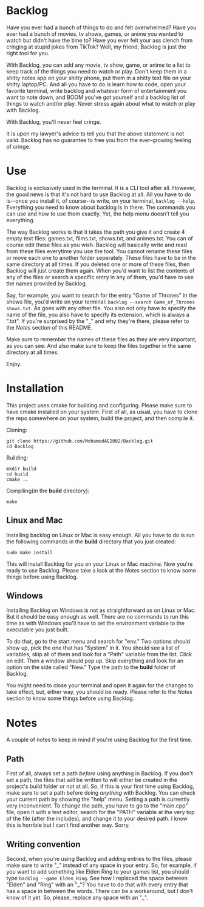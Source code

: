 # Backlog
Have you ever had a bunch of things to do and felt overwhelmed? Have you ever had a bunch of movies, tv shows, games, or anime you wanted to watch but didn't have the time to? Have you ever felt your ass clench from cringing at stupid jokes from TikTok? Well, my friend, Backlog is just the right tool for you. 

With Backlog, you can add any movie, tv show, game, or anime to a list to keep track of the things you need to watch or play. Don't keep them in a shitty notes app on your shitty phone, put them in a shitty text file on your shitty laptop/PC. And all you have to do is learn how to code, open your favorite terminal, write backlog and whatever form of entertainment you want to note down, and BOOM you've got yourself and a backlog list of things to watch and/or play. Never stress again about what to watch or play with Backlog.
 
 With Backlog, you'll never feel cringe.

It is upon my lawyer's advice to tell you that the above statement is not valid. Backlog has no guarantee to free you from the ever-growing feeling of cringe.  

# Use
Backlog is exclusively used in the terminal. It is a CLI tool after all. However, the good news is that it's not hard to use Backlog at all. All you have to do is--once you install it, of course--is write, on your terminal, `backlog --help`. Everything you need to know about backlog is in there. The commands you can use and how to use them exactly. Yet, the help menu doesn't tell you everything. 

The way Backlog works is that it takes the path you give it and create 4 empty text files: games.txt, films.txt, shows.txt, and animes.txt. You can of course edit these files as you wish. Backlog will basically write and read from these files everytime you use the tool. You cannot rename these files or move each one to another folder seperately. These files have to be in the same directory at all times. If you deleted one or more of these files, then Backlog will just create them again. When you'd want to list the contents of any of the files or search a specific entry in any of them, you'd have to use the names provided by Backlog. 

Say, for example, you want to search for the entry "Game of Thrones" in the shows file, you'd write on your terminal: `backlog --search Game_of_Thrones shows.txt`. As goes with any other file. You also not only have to specify the name of the file, you also have to specify its extension, which is always a ".txt". If you're surprised by the "\_\" and why they're there, please refer to the *Notes* section of this README. 

Make sure to remember the names of these files as they are very important, as you can see. And also make sure to keep the files together in the same directory at all times.

Enjoy.

# Installation
This project uses cmake for building and configuring. Please make sure to have cmake installed on your system. First of all, as usual, you have to clone the repo somewhere on your system, build the project, and then compile it.

Cloning:
~~~
git clone https://github.com/MohamedAG2002/Backlog.git
cd Backlog
~~~

Building:
~~~
mkdir build
cd build
cmake ..
~~~

Compiling(in the **build** directory):
~~~
make
~~~

## Linux and Mac
Installing backlog on Linux or Mac is easy enough. All you have to do is run the following commands in the **build** directory that you just created:

~~~
sudo make install
~~~

This will install Backlog for you on your Linux or Mac machine. Now you're ready to use Backlog. Please take a look at the *Notes* section to know some things before using Backlog. 

## Windows
Installing Backlog on Windows is not as straightforward as on Linux or Mac. But it should be easy enough as well. There are no commands to run this time as with Windows you'll have to set the environment variable to the executable you just built.

To do that, go to the start menu and search for "env." Two options should show up, pick the one that has "System" in it. You should see a list of variables, skip all of them and look for a "Path" variable from the list. Click on edit. Then a window should pop up. Skip everything and look for an option on the side called "New." Type the path to the **build** folder of Backlog. 

You might need to close your terminal and open it again for the changes to take effect, but, either way, you should be ready. Please refer to the *Notes* section to know some things before using Backlog. 

# Notes
A couple of notes to keep in mind if you're using Backlog for the first time.

## Path
First of all, always set a path *before* using anything in Backlog. If you don't set a path, the files that will be written to will either be created in the project's build folder or not at all. So, if this is your first time using Backlog, make sure to set a path before doing *anything* with Backlog. You can check your current path by showing the "help" menu. Setting a path is currently very inconvenient. To change the path, you have to go to the "main.cpp" file, open it with a text editor, search for the "PATH" variable at the very top of the file (after the includes), and change it to your desired path. I know this is horrible but I can't find another way. Sorry.

## Writing convention
Second, when you're using Backlog and adding entries to the files, please make sure to write "\_\" instead of any space in your entry. So, for example, if you want to add something like Elden Ring to your games list, you should type `backlog --game Elden_Ring`. See how I replaced the space between "Elden" and "Ring" with an "\_\"? You have to do that with every entry that has a space in between the words. There can be a workaround, but I don't know of it yet. So, please, replace any space with an "\_".
